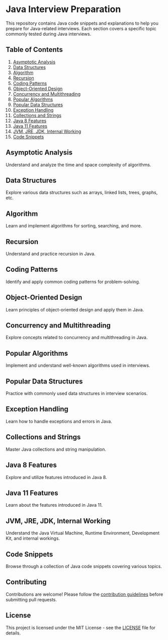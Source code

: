 # Java Interview Preparation

This repository contains Java code snippets and explanations to help you prepare for Java-related interviews. Each section covers a specific topic commonly tested during Java interviews.

## Table of Contents

1. [Asymptotic Analysis](https://github.com/GKcodebase/Java/tree/main/CodingPatterns)
2. [Data Structures](https://github.com/GKcodebase/Java/tree/main/datastructure)
3. [Algorithm](https://github.com/GKcodebase/Java/tree/main/algorithm)
4. [Recursion](#recursion)
5. [Coding Patterns](https://github.com/GKcodebase/Java/tree/main/CodingPatterns)
6. [Object-Oriented Design](#object-oriented-design)
7. [Concurrency and Multithreading](#concurrency-and-multithreading)
8. [Popular Algorithms](#popular-algorithms)
9. [Popular Data Structures](#popular-data-structures)
10. [Exception Handling](#exception-handling)
11. [Collections and Strings](#collections-and-strings)
12. [Java 8 Features](#java-8-features)
13. [Java 11 Features](#java-11-features)
14. [JVM, JRE, JDK, Internal Working](#jvm-jre-jdk-internal-working)
15. [Code Snippets](#code-snippets)

## Asymptotic Analysis

Understand and analyze the time and space complexity of algorithms.

## Data Structures

Explore various data structures such as arrays, linked lists, trees, graphs, etc.

## Algorithm

Learn and implement algorithms for sorting, searching, and more.

## Recursion

Understand and practice recursion in Java.

## Coding Patterns

Identify and apply common coding patterns for problem-solving.

## Object-Oriented Design

Learn principles of object-oriented design and apply them in Java.

## Concurrency and Multithreading

Explore concepts related to concurrency and multithreading in Java.

## Popular Algorithms

Implement and understand well-known algorithms used in interviews.

## Popular Data Structures

Practice with commonly used data structures in interview scenarios.

## Exception Handling

Learn how to handle exceptions and errors in Java.

## Collections and Strings

Master Java collections and string manipulation.

## Java 8 Features

Explore and utilize features introduced in Java 8.

## Java 11 Features

Learn about the features introduced in Java 11.

## JVM, JRE, JDK, Internal Working

Understand the Java Virtual Machine, Runtime Environment, Development Kit, and internal workings.

## Code Snippets

Browse through a collection of Java code snippets covering various topics.

## Contributing

Contributions are welcome! Please follow the [contribution guidelines](CONTRIBUTING.md) before submitting pull requests.

## License

This project is licensed under the MIT License - see the [LICENSE](https://github.com/GKcodebase/Java/blob/main/LICENSE) file for details.
